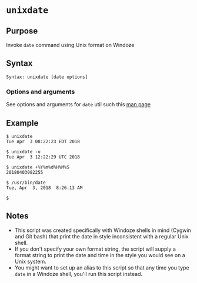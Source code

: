 # `unixdate`

## Purpose
Invoke `date` command using Unix format on Windoze

## Syntax
```
Syntax: unixdate [date options]
```

### Options and arguments
See options and arguments for `date` util such this [man page](http://linuxcommand.org/lc3_man_pages/date1.html)

## Example

```
$ unixdate
Tue Apr  3 08:22:23 EDT 2018

$ unixdate -u
Tue Apr  3 12:22:29 UTC 2018

$ unixdate +%Y%m%d%H%M%S
20180403082255

$ /usr/bin/date
Tue, Apr  3, 2018  8:26:13 AM

$
```

## Notes

- This script was created specifically with Windoze shells in mind (Cygwin and Git bash) that print the date in style inconsistent with a regular Unix shell.
- If you don't specify your own format string, the script will supply a format string to print the date and time in the style you would see on a Unix system.
- You might want to set up an alias to this script so that any time you type `date` in a Windoze shell, you'll run this script instead.
